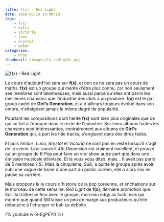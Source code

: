 ```yaml
---
title: f(x) - Red Light
date: 2018-06-19 14:00:18
tags:
    - f(x)
    - sulli
    - victoria
    - luna
    - krystal
    - amber
categories:
    - KPop
thumbnail: /images/fx_redlight.jpg
---
```


![f(x) - Red Light](/images/fx_redlight.jpg)

Le cours d'aujourd'hui sera sur **f(x)**, et non ce ne sera pas un cours de maths. **f(x)** est un groupe qui mérite d'être plus connu, car non seulement ses membres sont talentueuses, mais aussi parce qu'elles ont parmi les meilleures chansons que l'industrie des idols a pu produire. **f(x)** est le girl group cadet de **Girl's Generation**, et a d'ailleurs toujours évolué dans son ombre, n'atteignant jamais le même degré de popularité.

Pourtant les compositions dont hérite **f(x)** sont bien plus originales que ce qui se fait à l'époque dans le reste de l'industrie. Sur leurs albums toutes les chansons sont intéressantes, contrairement aux albums de **Girl's Generation** qui, à part les title tracks, s'engluent dans des titres fades.

Et puis *Amber*, *Luna*, *Krystal* et *Victoria* ne sont pas en reste lorsqu'il s'agit de la scène. Leur concert *4th Dimension* est vraiment excellent, et prouve qu'un groupe de K-Pop peut faire un vrai show autre part que dans une émission musicale télévisée. Et là vous vous dites, mais... Il avait pas parlé de 5 membres ? Si. Mais la cinquième, *Sulli*, a quitté le groupe après avoir subi une vague de haine d'une part du public coréen, elle a alors mis en pause sa carrière.

Mais stoppons là le cours d'histoire de la pop coréenne, et enchainons sur le morceau de cette semaine. *Red Light* de **f(x)**, dernière promotion que Sulli la traîtresse fera avec le groupe, morceau edgy as fuck mais qui montre que quand SM laisse un peu de marge aux producteurs qu'elle débauche à l'étranger et bah ça déboîte.

{% youtube iv-8-EgPEY0 %}
